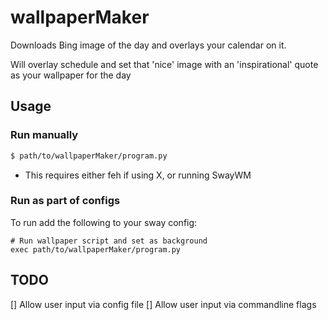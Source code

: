 # wallpaperMaker
Downloads Bing image of the day and overlays your calendar on it.

Will overlay schedule and set that 'nice' image with an 'inspirational' quote as your wallpaper for the day

## Usage
### Run manually
```bash
$ path/to/wallpaperMaker/program.py
```
* This requires either feh if using X, or running SwayWM

### Run as part of configs
To run add the following to your sway config:

```bash{.line-numbers}
# Run wallpaper script and set as background
exec path/to/wallpaperMaker/program.py
```

## TODO
[] Allow user input via config file
[] Allow user input via commandline flags
